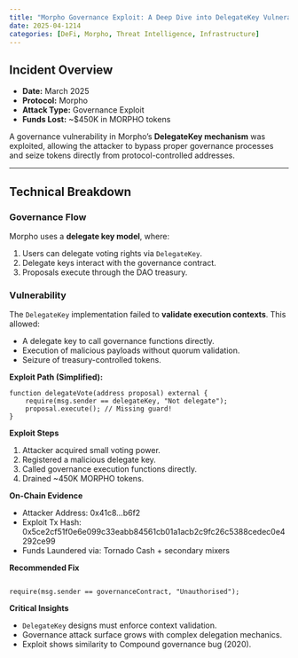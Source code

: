 ```yaml
---
title: "Morpho Governance Exploit: A Deep Dive into DelegateKey Vulnerabilities"
date: 2025-04-1214
categories: [DeFi, Morpho, Threat Intelligence, Infrastructure]
---
```


## Incident Overview
- **Date:** March 2025  
- **Protocol:** Morpho  
- **Attack Type:** Governance Exploit  
- **Funds Lost:** ~$450K in MORPHO tokens  

A governance vulnerability in Morpho’s **DelegateKey mechanism** was exploited, allowing the attacker to bypass proper governance processes and seize tokens directly from protocol-controlled addresses.

---

## Technical Breakdown

### Governance Flow
Morpho uses a **delegate key model**, where:
1. Users can delegate voting rights via `DelegateKey`.
2. Delegate keys interact with the governance contract.
3. Proposals execute through the DAO treasury.

### Vulnerability
The `DelegateKey` implementation failed to **validate execution contexts**. This allowed:
- A delegate key to call governance functions directly.  
- Execution of malicious payloads without quorum validation.  
- Seizure of treasury-controlled tokens.  

**Exploit Path (Simplified):**

```solidity
function delegateVote(address proposal) external {
    require(msg.sender == delegateKey, "Not delegate");
    proposal.execute(); // Missing guard!
}
```

**Exploit Steps**
1. Attacker acquired small voting power.
2. Registered a malicious delegate key.
3. Called governance execution functions directly.
4. Drained ~450K MORPHO tokens.

**On-Chain Evidence**
- Attacker Address: 0x41c8...b6f2
- Exploit Tx Hash: 0x5ce2cf51f0e6e099c33eabb84561cb01a1acb2c9fc26c5388cedec0e4292ce99
- Funds Laundered via: Tornado Cash + secondary mixers


**Recommended Fix** 

```solidity

require(msg.sender == governanceContract, "Unauthorised");
```

**Critical Insights**
- `DelegateKey` designs must enforce context validation.
- Governance attack surface grows with complex delegation mechanics.
- Exploit shows similarity to Compound governance bug (2020).
